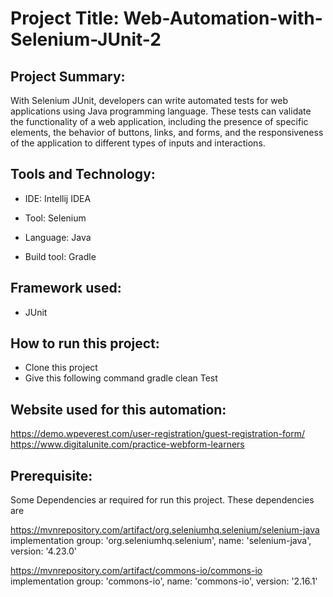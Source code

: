 # Project Title: Web-Automation-with-Selenium-JUnit-2
## Project Summary:
With Selenium JUnit, developers can write automated tests for web applications using Java programming language. These tests can validate the functionality of a web application, including the presence of specific elements, the behavior of buttons, links, and forms, and the responsiveness of the application to different types of inputs and interactions.
## Tools and Technology:
- IDE: Intellij IDEA

- Tool: Selenium

- Language: Java

- Build tool: Gradle
## Framework used:
- JUnit
## How to run this project:
- Clone this project
- Give this following command gradle clean Test
## Website used for this automation:
https://demo.wpeverest.com/user-registration/guest-registration-form/
https://www.digitalunite.com/practice-webform-learners
## Prerequisite:
Some Dependencies ar required for run this project. These dependencies are

  https://mvnrepository.com/artifact/org.seleniumhq.selenium/selenium-java
  implementation group: 'org.seleniumhq.selenium', name: 'selenium-java', version: '4.23.0'

  https://mvnrepository.com/artifact/commons-io/commons-io
  implementation group: 'commons-io', name: 'commons-io', version: '2.16.1'
